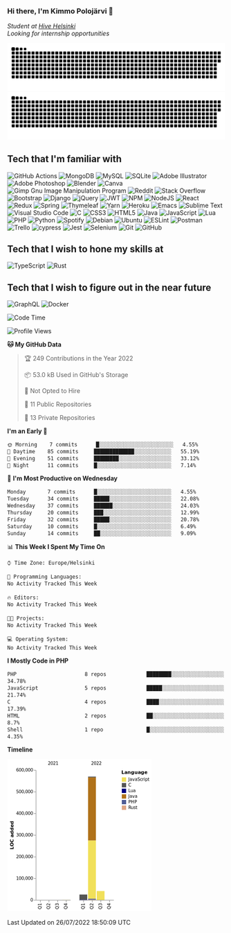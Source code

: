 ### Hi there, I'm Kimmo Polojärvi 👋

*Student at [Hive Helsinki](https://www.hive.fi/en/)*
<br>*Looking for internship opportunities*

![GitHub Snake Light](https://github.com/N1GH7C4P/N1GH7C4P/blob/output/github-contribution-grid-snake.svg#gh-light-mode-only)
![GitHub Snake dark](https://github.com/N1GH7C4P/N1GH7C4P/blob/output/github-contribution-grid-snake-dark.svg#gh-dark-mode-only)

## Tech that I'm familiar with

![GitHub Actions](https://img.shields.io/badge/github%20actions-%232671E5.svg?style=for-the-badge&logo=githubactions&logoColor=white)
![MongoDB](https://img.shields.io/badge/MongoDB-%234ea94b.svg?style=for-the-badge&logo=mongodb&logoColor=white)
![MySQL](https://img.shields.io/badge/mysql-%2300f.svg?style=for-the-badge&logo=mysql&logoColor=white)
![SQLite](https://img.shields.io/badge/sqlite-%2307405e.svg?style=for-the-badge&logo=sqlite&logoColor=white)
![Adobe Illustrator](https://img.shields.io/badge/adobe%20illustrator-%23FF9A00.svg?style=for-the-badge&logo=adobe%20illustrator&logoColor=white)
![Adobe Photoshop](https://img.shields.io/badge/adobe%20photoshop-%2331A8FF.svg?style=for-the-badge&logo=adobe%20photoshop&logoColor=white)
![Blender](https://img.shields.io/badge/blender-%23F5792A.svg?style=for-the-badge&logo=blender&logoColor=white)
![Canva](https://img.shields.io/badge/Canva-%2300C4CC.svg?style=for-the-badge&logo=Canva&logoColor=white)
![Gimp Gnu Image Manipulation Program](https://img.shields.io/badge/Gimp-657D8B?style=for-the-badge&logo=gimp&logoColor=FFFFFF)
![Reddit](https://img.shields.io/badge/Reddit-%23FF4500.svg?style=for-the-badge&logo=Reddit&logoColor=white)
![Stack Overflow](https://img.shields.io/badge/-Stackoverflow-FE7A16?style=for-the-badge&logo=stack-overflow&logoColor=white)
![Bootstrap](https://img.shields.io/badge/bootstrap-%23563D7C.svg?style=for-the-badge&logo=bootstrap&logoColor=white)
![Django](https://img.shields.io/badge/django-%23092E20.svg?style=for-the-badge&logo=django&logoColor=white)
![jQuery](https://img.shields.io/badge/jquery-%230769AD.svg?style=for-the-badge&logo=jquery&logoColor=white)
![JWT](https://img.shields.io/badge/JWT-black?style=for-the-badge&logo=JSON%20web%20tokens)
![NPM](https://img.shields.io/badge/NPM-%23000000.svg?style=for-the-badge&logo=npm&logoColor=white)
![NodeJS](https://img.shields.io/badge/node.js-6DA55F?style=for-the-badge&logo=node.js&logoColor=white)
![React](https://img.shields.io/badge/react-%2320232a.svg?style=for-the-badge&logo=react&logoColor=%2361DAFB)
![Redux](https://img.shields.io/badge/redux-%23593d88.svg?style=for-the-badge&logo=redux&logoColor=white)
![Spring](https://img.shields.io/badge/spring-%236DB33F.svg?style=for-the-badge&logo=spring&logoColor=white)
![Thymeleaf](https://img.shields.io/badge/Thymeleaf-%23005C0F.svg?style=for-the-badge&logo=Thymeleaf&logoColor=white)
![Yarn](https://img.shields.io/badge/yarn-%232C8EBB.svg?style=for-the-badge&logo=yarn&logoColor=white)
![Heroku](https://img.shields.io/badge/heroku-%23430098.svg?style=for-the-badge&logo=heroku&logoColor=white)
![Emacs](https://img.shields.io/badge/Emacs-%237F5AB6.svg?&style=for-the-badge&logo=gnu-emacs&logoColor=white)
![Sublime Text](https://img.shields.io/badge/sublime_text-%23575757.svg?style=for-the-badge&logo=sublime-text&logoColor=important)
![Visual Studio Code](https://img.shields.io/badge/Visual%20Studio%20Code-0078d7.svg?style=for-the-badge&logo=visual-studio-code&logoColor=white)
![C](https://img.shields.io/badge/c-%2300599C.svg?style=for-the-badge&logo=c&logoColor=white)
![CSS3](https://img.shields.io/badge/css3-%231572B6.svg?style=for-the-badge&logo=css3&logoColor=white)
![HTML5](https://img.shields.io/badge/html5-%23E34F26.svg?style=for-the-badge&logo=html5&logoColor=white)
![Java](https://img.shields.io/badge/java-%23ED8B00.svg?style=for-the-badge&logo=java&logoColor=white)
![JavaScript](https://img.shields.io/badge/javascript-%23323330.svg?style=for-the-badge&logo=javascript&logoColor=%23F7DF1E)
![Lua](https://img.shields.io/badge/lua-%232C2D72.svg?style=for-the-badge&logo=lua&logoColor=white)
![PHP](https://img.shields.io/badge/php-%23777BB4.svg?style=for-the-badge&logo=php&logoColor=white)
![Python](https://img.shields.io/badge/python-3670A0?style=for-the-badge&logo=python&logoColor=ffdd54)
![Spotify](https://img.shields.io/badge/Spotify-1ED760?style=for-the-badge&logo=spotify&logoColor=white)
![Debian](https://img.shields.io/badge/Debian-D70A53?style=for-the-badge&logo=debian&logoColor=white)
![Ubuntu](https://img.shields.io/badge/Ubuntu-E95420?style=for-the-badge&logo=ubuntu&logoColor=white)
![ESLint](https://img.shields.io/badge/ESLint-4B3263?style=for-the-badge&logo=eslint&logoColor=white)
![Postman](https://img.shields.io/badge/Postman-FF6C37?style=for-the-badge&logo=postman&logoColor=white)
![Trello](https://img.shields.io/badge/Trello-%23026AA7.svg?style=for-the-badge&logo=Trello&logoColor=white)
![cypress](https://img.shields.io/badge/-cypress-%23E5E5E5?style=for-the-badge&logo=cypress&logoColor=058a5e)
![Jest](https://img.shields.io/badge/-jest-%23C21325?style=for-the-badge&logo=jest&logoColor=white)
![Selenium](https://img.shields.io/badge/-selenium-%43B02A?style=for-the-badge&logo=selenium&logoColor=white)
![Git](https://img.shields.io/badge/git-%23F05033.svg?style=for-the-badge&logo=git&logoColor=white)
![GitHub](https://img.shields.io/badge/github-%23121011.svg?style=for-the-badge&logo=github&logoColor=white)

## Tech that I wish to hone my skills at

![TypeScript](https://img.shields.io/badge/typescript-%23007ACC.svg?style=for-the-badge&logo=typescript&logoColor=white)
![Rust](https://img.shields.io/badge/rust-%23000000.svg?style=for-the-badge&logo=rust&logoColor=white)


## Tech that I wish to figure out in the near future

![GraphQL](https://img.shields.io/badge/-GraphQL-E10098?style=for-the-badge&logo=graphql&logoColor=white)
![Docker](https://img.shields.io/badge/docker-%230db7ed.svg?style=for-the-badge&logo=docker&logoColor=white)

<!--START_SECTION:waka-->
![Code Time](http://img.shields.io/badge/Code%20Time-0%20secs-blue)

![Profile Views](http://img.shields.io/badge/Profile%20Views-3-blue)

**🐱 My GitHub Data** 

> 🏆 249 Contributions in the Year 2022
 > 
> 📦 53.0 kB Used in GitHub's Storage 
 > 
> 🚫 Not Opted to Hire
 > 
> 📜 11 Public Repositories 
 > 
> 🔑 13 Private Repositories  
 > 
**I'm an Early 🐤** 

```text
🌞 Morning    7 commits      █░░░░░░░░░░░░░░░░░░░░░░░░   4.55% 
🌆 Daytime    85 commits     █████████████░░░░░░░░░░░░   55.19% 
🌃 Evening    51 commits     ████████░░░░░░░░░░░░░░░░░   33.12% 
🌙 Night      11 commits     █░░░░░░░░░░░░░░░░░░░░░░░░   7.14%

```
📅 **I'm Most Productive on Wednesday** 

```text
Monday       7 commits      █░░░░░░░░░░░░░░░░░░░░░░░░   4.55% 
Tuesday      34 commits     █████░░░░░░░░░░░░░░░░░░░░   22.08% 
Wednesday    37 commits     ██████░░░░░░░░░░░░░░░░░░░   24.03% 
Thursday     20 commits     ███░░░░░░░░░░░░░░░░░░░░░░   12.99% 
Friday       32 commits     █████░░░░░░░░░░░░░░░░░░░░   20.78% 
Saturday     10 commits     █░░░░░░░░░░░░░░░░░░░░░░░░   6.49% 
Sunday       14 commits     ██░░░░░░░░░░░░░░░░░░░░░░░   9.09%

```


📊 **This Week I Spent My Time On** 

```text
⌚︎ Time Zone: Europe/Helsinki

💬 Programming Languages: 
No Activity Tracked This Week

🔥 Editors: 
No Activity Tracked This Week

🐱‍💻 Projects: 
No Activity Tracked This Week

💻 Operating System: 
No Activity Tracked This Week

```

**I Mostly Code in PHP** 

```text
PHP                      8 repos             ████████░░░░░░░░░░░░░░░░░   34.78% 
JavaScript               5 repos             █████░░░░░░░░░░░░░░░░░░░░   21.74% 
C                        4 repos             ████░░░░░░░░░░░░░░░░░░░░░   17.39% 
HTML                     2 repos             ██░░░░░░░░░░░░░░░░░░░░░░░   8.7% 
Shell                    1 repo              █░░░░░░░░░░░░░░░░░░░░░░░░   4.35%

```


**Timeline**

![Chart not found](https://raw.githubusercontent.com/N1GH7C4P/N1GH7C4P/main/charts/bar_graph.png) 


 Last Updated on 26/07/2022 18:50:09 UTC
<!--END_SECTION:waka-->
